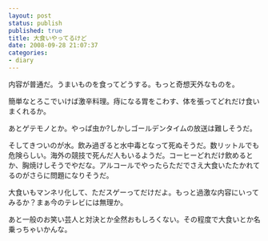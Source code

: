 ```yaml
---
layout: post
status: publish
published: true
title: 大食いやってるけど
date: 2008-09-28 21:07:37
categories:
- diary
---
```

内容が普通だ。うまいものを食ってどうする。もっと奇想天外なものを。

簡単なとろこでいけば激辛料理。痔になる胃をこわす、体を張ってどれだけ食いまくれるか。

あとゲテモノとか。やっぱ虫か?しかしゴールデンタイムの放送は難しそうだ。

そしてきついのが水。飲み過ぎると水中毒となって死ぬそうだ。数リットルでも危険らしい。海外の競技で死んだ人もいるようだ。コーヒーどれだけ飲めるとか、胸焼けしそうでやだな。アルコールでやったらただでさえ大食いたたかれてるのがさらに問題になりそうだ。

大食いもマンネリ化して、ただスゲーってだけだよ。もっと過激な内容にいってみるか？まぁ今のテレビには無理か。

あと一般のお笑い芸人と対決とか全然おもしろくない。その程度で大食いとか名乗っちゃいかんな。
